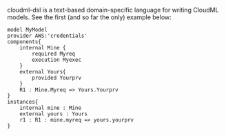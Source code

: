cloudml-dsl is a text-based domain-specific language for writing CloudML models. See the first (and so far the only) example below:

```
model MyModel
provider AWS:'credentials'
components{
	internal Mine {
		required Myreq
		execution Myexec  
	}
	external Yours{
		provided Yourprv
	}
	R1 : Mine.Myreq => Yours.Yourprv
}
instances{
	internal mine : Mine
	external yours : Yours
	r1 : R1 : mine.myreq => yours.yourprv
}



